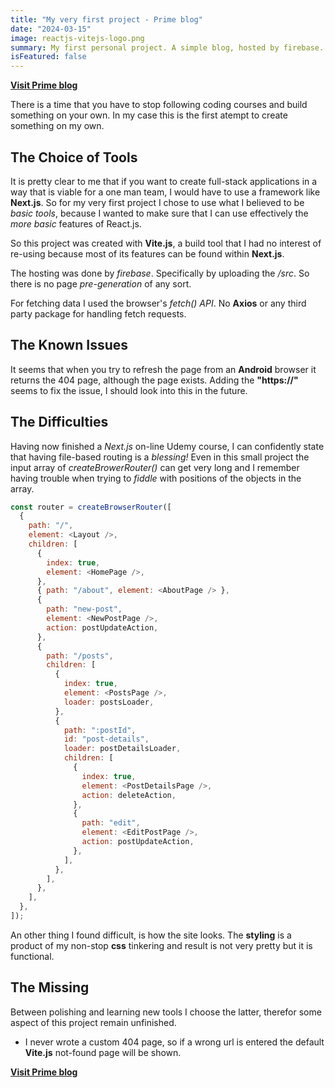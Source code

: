 ```yaml
---
title: "My very first project - Prime blog"
date: "2024-03-15"
image: reactjs-vitejs-logo.png
summary: My first personal project. A simple blog, hosted by firebase.
isFeatured: false
---
```


[**Visit Prime blog**](https://prime-blog1.web.app/ "Prime Blog home page")

There is a time that you have to stop following coding courses and build something on your own. In my case this is the first atempt to create something on my own.

## The Choice of Tools

It is pretty clear to me that if you want to create full-stack applications in a way that is viable for a one man team, I would have to use a framework like **Next.js**. So for my very first project I chose to use what I believed to be _basic tools_, because I wanted to make sure that I can use effectively the _more basic_ features of React.js.

So this project was created with **Vite.js**, a build tool that I had no interest of re-using because most of its features can be found within **Next.js**.

The hosting was done by _firebase_. Specifically by uploading the _/src_. So there is no page _pre-generation_ of any sort.

For fetching data I used the browser's _fetch() API_. No **Axios** or any third party package for handling fetch requests.

## The Known Issues

It seems that when you try to refresh the page from an **Android** browser it returns the 404 page, although the page exists. Adding the **"https://"** seems to fix the issue, I should look into this in the future.

## The Difficulties

Having now finished a _Next.js_ on-line Udemy course, I can confidently state that having file-based routing is a _blessing!_ Even in this small project the input array of _createBrowerRouter()_ can get very long and I remember having trouble when trying to _fiddle_ with positions of the objects in the array.

```js
const router = createBrowserRouter([
  {
    path: "/",
    element: <Layout />,
    children: [
      {
        index: true,
        element: <HomePage />,
      },
      { path: "/about", element: <AboutPage /> },
      {
        path: "new-post",
        element: <NewPostPage />,
        action: postUpdateAction,
      },
      {
        path: "/posts",
        children: [
          {
            index: true,
            element: <PostsPage />,
            loader: postsLoader,
          },
          {
            path: ":postId",
            id: "post-details",
            loader: postDetailsLoader,
            children: [
              {
                index: true,
                element: <PostDetailsPage />,
                action: deleteAction,
              },
              {
                path: "edit",
                element: <EditPostPage />,
                action: postUpdateAction,
              },
            ],
          },
        ],
      },
    ],
  },
]);
```

An other thing I found difficult, is how the site looks. The **styling** is a product of my non-stop **css** tinkering and result is not very pretty but it is functional.

## The Missing

Between polishing and learning new tools I choose the latter, therefor some aspect of this project remain unfinished.

- I never wrote a custom 404 page, so if a wrong url is entered the default **Vite.js** not-found page will be shown.

[**Visit Prime blog**](https://prime-blog1.web.app/ "Prime Blog home page")

